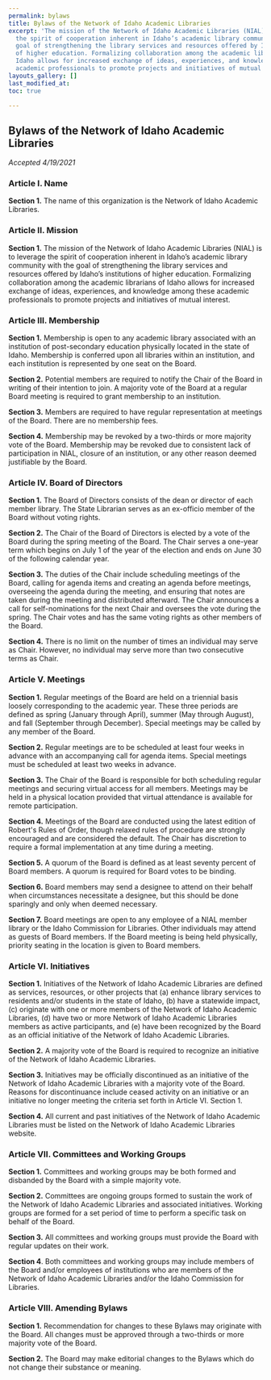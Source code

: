 ```yaml
---
permalink: bylaws
title: Bylaws of the Network of Idaho Academic Libraries
excerpt: 'The mission of the Network of Idaho Academic Libraries (NIAL) is to leverage
  the spirit of cooperation inherent in Idaho’s academic library community with the
  goal of strengthening the library services and resources offered by Idaho’s institutions
  of higher education. Formalizing collaboration among the academic librarians of
  Idaho allows for increased exchange of ideas, experiences, and knowledge among these
  academic professionals to promote projects and initiatives of mutual interest. '
layouts_gallery: []
last_modified_at: 
toc: true

---
```

## **Bylaws of the Network of Idaho Academic Libraries**

_Accepted 4/19/2021_

### **Article I.** Name

**Section 1.** The name of this organization is the Network of Idaho Academic Libraries.

### **Article II.** Mission

**Section 1.** The mission of the Network of Idaho Academic Libraries (NIAL) is to leverage the spirit of cooperation inherent in Idaho’s academic library community with the goal of strengthening the library services and resources offered by Idaho’s institutions of higher education. Formalizing collaboration among the academic librarians of Idaho allows for increased exchange of ideas, experiences, and knowledge among these academic professionals to promote projects and initiatives of mutual interest.

### **Article III.** Membership

**Section 1.** Membership is open to any academic library associated with an institution of post-secondary education physically located in the state of Idaho. Membership is conferred upon all libraries within an institution, and each institution is represented by one seat on the Board.

**Section 2.** Potential members are required to notify the Chair of the Board in writing of their intention to join. A majority vote of the Board at a regular Board meeting is required to grant membership to an institution.

**Section 3.** Members are required to have regular representation at meetings of the Board. There are no membership fees.

**Section 4.** Membership may be revoked by a two-thirds or more majority vote of the Board. Membership may be revoked due to consistent lack of participation in NIAL, closure of an institution, or any other reason deemed justifiable by the Board.

### **Article IV.** Board of Directors

**Section 1.** The Board of Directors consists of the dean or director of each member library. The State Librarian serves as an ex-officio member of the Board without voting rights.

**Section 2.** The Chair of the Board of Directors is elected by a vote of the Board during the spring meeting of the Board. The Chair serves a one-year term which begins on July 1 of the year of the election and ends on June 30 of the following calendar year.

**Section 3.** The duties of the Chair include scheduling meetings of the Board, calling for agenda items and creating an agenda before meetings, overseeing the agenda during the meeting, and ensuring that notes are taken during the meeting and distributed afterward. The Chair announces a call for self-nominations for the next Chair and oversees the vote during the spring. The Chair votes and has the same voting rights as other members of the Board.

**Section 4.** There is no limit on the number of times an individual may serve as Chair. However, no individual may serve more than two consecutive terms as Chair.

### **Article V.** Meetings

**Section 1.** Regular meetings of the Board are held on a triennial basis loosely corresponding to the academic year. These three periods are defined as spring (January through April), summer (May through August), and fall (September through December). Special meetings may be called by any member of the Board.

**Section 2.** Regular meetings are to be scheduled at least four weeks in advance with an accompanying call for agenda items. Special meetings must be scheduled at least two weeks in advance.

**Section 3.** The Chair of the Board is responsible for both scheduling regular meetings and securing virtual access for all members. Meetings may be held in a physical location provided that virtual attendance is available for remote participation.

**Section 4.** Meetings of the Board are conducted using the latest edition of Robert's Rules of Order, though relaxed rules of procedure are strongly encouraged and are considered the default. The Chair has discretion to require a formal implementation at any time during a meeting.

**Section 5.** A quorum of the Board is defined as at least seventy percent of Board members. A quorum is required for Board votes to be binding.

**Section 6.** Board members may send a designee to attend on their behalf when circumstances necessitate a designee, but this should be done sparingly and only when deemed necessary.

**Section 7.** Board meetings are open to any employee of a NIAL member library or the Idaho Commission for Libraries. Other individuals may attend as guests of Board members. If the Board meeting is being held physically, priority seating in the location is given to Board members.

### **Article VI.** Initiatives

**Section 1.** Initiatives of the Network of Idaho Academic Libraries are defined as services, resources, or other projects that (a) enhance library services to residents and/or students in the state of Idaho, (b) have a statewide impact, (c) originate with one or more members of the Network of Idaho Academic Libraries, (d) have two or more Network of Idaho Academic Libraries members as active participants, and (e) have been recognized by the Board as an official initiative of the Network of Idaho Academic Libraries.

**Section 2.** A majority vote of the Board is required to recognize an initiative of the Network of Idaho Academic Libraries.

**Section 3.** Initiatives may be officially discontinued as an initiative of the Network of Idaho Academic Libraries with a majority vote of the Board. Reasons for discontinuance include ceased activity on an initiative or an initiative no longer meeting the criteria set forth in Article VI. Section 1.

**Section 4.** All current and past initiatives of the Network of Idaho Academic Libraries must be listed on the Network of Idaho Academic Libraries website.

### **Article VII.** Committees and Working Groups

**Section 1.** Committees and working groups may be both formed and disbanded by the Board with a simple majority vote.

**Section 2.** Committees are ongoing groups formed to sustain the work of the Network of Idaho Academic Libraries and associated initiatives. Working groups are formed for a set period of time to perform a specific task on behalf of the Board.

**Section 3.** All committees and working groups must provide the Board with regular updates on their work.

**Section 4**. Both committees and working groups may include members of the Board and/or employees of institutions who are members of the Network of Idaho Academic Libraries and/or the Idaho Commission for Libraries.

### **Article VIII.** Amending Bylaws

**Section 1.** Recommendation for changes to these Bylaws may originate with the Board. All changes must be approved through a two-thirds or more majority vote of the Board.

**Section 2.** The Board may make editorial changes to the Bylaws which do not change their substance or meaning.